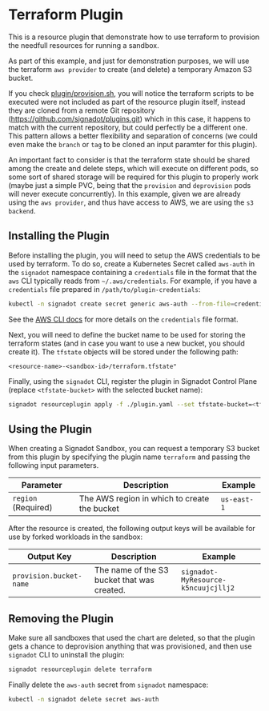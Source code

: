 # Terraform Plugin

This is a resource plugin that demonstrate how to use terraform to provision the needfull resources
for running a sandbox.

As part of this example, and just for demonstration purposes, we will use the terraform `aws provider`
to create (and delete) a temporary Amazon S3 bucket.

If you check [plugin/provision.sh](./plugin/provision.sh),
you will notice the terraform scripts to be executed were not included as part of the resource plugin itself, instead they
are cloned from a remote Git repository (https://github.com/signadot/plugins.git) which in this case, it happens to
match with the current repository, but could perfectly be a different one.
This pattern allows a better flexibility and separation of concerns (we could even make the `branch` or `tag`
to be cloned an input paramter for this plugin).

An important fact to consider is that the terraform state should be shared among the create and delete
steps, which will execute on different pods, so some sort of shared storage will be required for this plugin
to properly work (maybe just a simple PVC, being that the `provision` and `deprovision` pods will never execute
concurrently). In this example, given we are already using the `aws provider`, and thus have access to AWS,
we are using the `s3 backend`.

## Installing the Plugin

Before installing the plugin, you will need to setup the AWS credentials to be used by terraform.
To do so, create a Kubernetes Secret called `aws-auth` in the `signadot` namespace
containing a `credentials` file in the format that the `aws` CLI typically reads from `~/.aws/credentials`.
For example, if you have a `credentials` file prepared in `/path/to/plugin-credentials`:

```sh
kubectl -n signadot create secret generic aws-auth --from-file=credentials=/path/to/plugin-credentials
```

See the [AWS CLI docs](https://docs.aws.amazon.com/cli/latest/userguide/cli-configure-files.html#cli-configure-files-settings)
for more details on the `credentials` file format.

Next, you will need to define the bucket name to be used for storing the terraform states (and in case you want
to use a new bucket, you should create it). The `tfstate` objects will be stored under the following path:

`<resource-name>-<sandbox-id>/terraform.tfstate"`


Finally, using the `signadot` CLI, register the plugin in Signadot Control Plane (replace `<tfstate-bucket>` with
the selected bucket name):

```sh
signadot resourceplugin apply -f ./plugin.yaml --set tfstate-bucket=<tfstate-bucket>
```

## Using the Plugin

When creating a Signadot Sandbox, you can request a temporary S3 bucket from
this plugin by specifying the plugin name `terraform` and passing the following input parameters.

Parameter | Description | Example
--------- | ----------- | -------
`region` (Required) | The AWS region in which to create the bucket | `us-east-1`

After the resource is created, the following output keys will be available
for use by forked workloads in the sandbox:

Output Key | Description | Example
---------- | ----------- | -------
`provision.bucket-name` | The name of the S3 bucket that was created. | `signadot-MyResource-k5ncuujcjllj2`

## Removing the Plugin

Make sure all sandboxes that used the chart are deleted, so that the plugin gets
a chance to deprovision anything that was provisioned, and then use `signadot` CLI to uninstall the plugin:

```sh
signadot resourceplugin delete terraform
```

Finally delete the `aws-auth` secret from `signadot` namespace:

```sh
kubectl -n signadot delete secret aws-auth
```